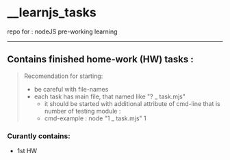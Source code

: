 # __learnjs_tasks
repo for : nodeJS pre-working learning

-----

## Contains finished home-work (HW) tasks :

> Recomendation for starting:
> - be careful with file-names
> - each task has main file, that named like "? _ task.mjs"
>   - it should be started with additional attribute of cmd-line that is number of testing module :
>   - cmd-example : node "1 _ task.mjs" 1

### Curantly contains:
- 1st HW
